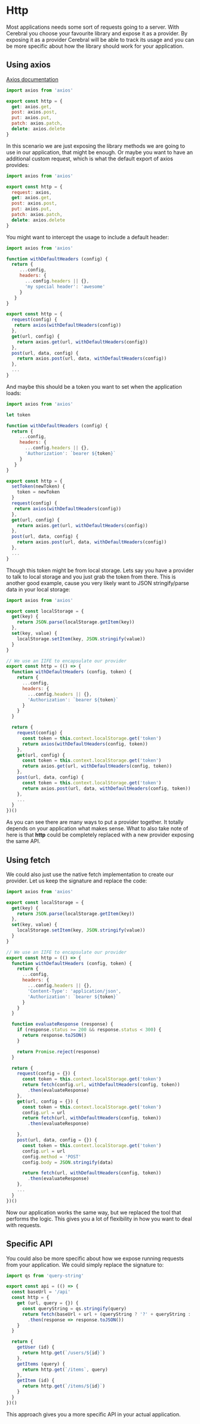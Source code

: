 # Http

Most applications needs some sort of requests going to a server. With Cerebral you choose your favourite library and expose it as a provider. By exposing it as a provider Cerebral will be able to track its usage and you can be more specific about how the library should work for your application.

## Using axios

[Axios documentation](https://www.npmjs.com/package/axios)

```js
import axios from 'axios'

export const http = {
  get: axios.get,
  post: axios.post,
  put: axios.put,
  patch: axios.patch,
  delete: axios.delete
}
```

In this scenario we are just exposing the library methods we are going to use in our application, that might be enough. Or maybe you want to have an additional custom request, which is what the default export of axios provides:

```js
import axios from 'axios'

export const http = {
  request: axios,
  get: axios.get,
  post: axios.post,
  put: axios.put,
  patch: axios.patch,
  delete: axios.delete
}
```

You might want to intercept the usage to include a default header:

```js
import axios from 'axios'

function withDefaultHeaders (config) {
  return {
     ...config,
     headers: {
       ...config.headers || {},
       'my special header': 'awesome'
     }
   }
}

export const http = {
  request(config) {
   return axios(withDefaultHeaders(config)) 
  },
  get(url, config) {
    return axios.get(url, withDefaultHeaders(config))
  },
  post(url, data, config) {
    return axios.post(url, data, withDefaultHeaders(config))
  },
  ...
}
```

And maybe this should be a token you want to set when the application loads:

```js
import axios from 'axios'

let token

function withDefaultHeaders (config) {
  return {
     ...config,
     headers: {
       ...config.headers || {},
       'Authorization': `bearer ${token}`
     }
   }
}

export const http = {
  setToken(newToken) {
    token = newToken
  }
  request(config) {
   return axios(withDefaultHeaders(config)) 
  },
  get(url, config) {
    return axios.get(url, withDefaultHeaders(config))
  },
  post(url, data, config) {
    return axios.post(url, data, withDefaultHeaders(config))
  },
  ...
}
```

Though this token might be from local storage. Lets say you have a provider to talk to local storage and you just grab the token from there. This is another good example, cause you very likely want to JSON stringify/parse data in your local storage:

```js
import axios from 'axios'

export const localStorage = {
  get(key) {
    return JSON.parse(localStorage.getItem(key))
  },
  set(key, value) {
    localStorage.setItem(key, JSON.stringify(value))
  }
}

// We use an IIFE to encapsulate our provider
export const http = (() => {
  function withDefaultHeaders (config, token) {
    return {
      ...config,
      headers: {
        ...config.headers || {},
        'Authorization': `bearer ${token}`
      }
    }
  }

  return {
    request(config) {
      const token = this.context.localStorage.get('token')
      return axios(withDefaultHeaders(config, token)) 
    },
    get(url, config) {
      const token = this.context.localStorage.get('token')
      return axios.get(url, withDefaultHeaders(config, token))
    },
    post(url, data, config) {
      const token = this.context.localStorage.get('token')
      return axios.post(url, data, withDefaultHeaders(config, token))
    },
    ...
  }
})()
```

As you can see there are many ways to put a provider together. It totally depends on your application what makes sense. What to also take note of here is that **http** could be completely replaced with a new provider exposing the same API.

## Using fetch

We could also just use the native fetch implementation to create our provider. Let us keep the signature and replace the code:

```js
import axios from 'axios'

export const localStorage = {
  get(key) {
    return JSON.parse(localStorage.getItem(key))
  },
  set(key, value) {
    localStorage.setItem(key, JSON.stringify(value))
  }
}

// We use an IIFE to encapsulate our provider
export const http = (() => {
  function withDefaultHeaders (config, token) {
    return {
      ...config,
      headers: {
        ...config.headers || {},
        'Content-Type': 'application/json',
        'Authorization': `bearer ${token}`
      }
    }
  }

  function evaluateResponse (response) {
    if (response.status >= 200 && response.status < 300) {
      return response.toJSON()
    }

    return Promise.reject(response)
  }

  return {
    request(config = {}) {
      const token = this.context.localStorage.get('token')
      return fetch(config.url, withDefaultHeaders(config, token))
        .then(evaluateResponse)
    },
    get(url, config = {}) {
      const token = this.context.localStorage.get('token')
      config.url = url
      return fetch(url, withDefaultHeaders(config, token))
        .then(evaluateResponse)

    },
    post(url, data, config = {}) {
      const token = this.context.localStorage.get('token')
      config.url = url
      config.method = 'POST'
      config.body = JSON.stringify(data)

      return fetch(url, withDefaultHeaders(config, token))
        .then(evaluateResponse)
    },
    ...
  }
})()
```

Now our application works the same way, but we replaced the tool that performs the logic. This gives you a lot of flexibility in how you want to deal with requests.

## Specific API

You could also be more specific about how we expose running requests from your application. We could simply replace the signature to:

```js
import qs from 'query-string'

export const api = (() => {
  const baseUrl = '/api'
  const http = {
    get (url, query = {}) {
      const queryString = qs.stringify(query)
      return fetch(baseUrl + url + (queryString ? '?' + queryString : '')
        .then(response => response.toJSON())
    }
  }

  return {
    getUser (id) {
      return http.get(`/users/${id}`)
    },
    getItems (query) {
      return http.get(`/items`, query)
    },
    getItem (id) {
      return http.get(`/items/${id}`)
    }
  }
})()
```

This approach gives you a more specific API in your actual application.